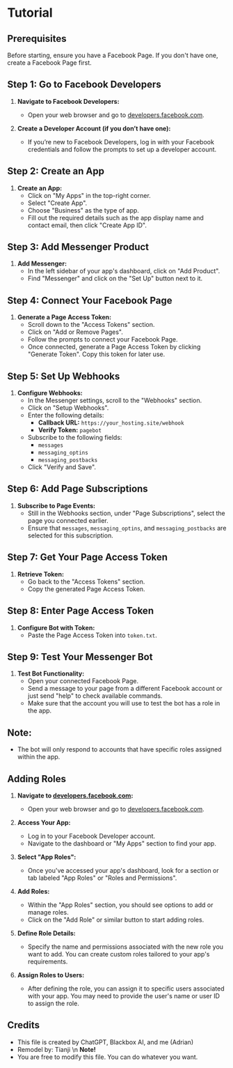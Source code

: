 <!DOCTYPE html>
<html lang="en">

# Tutorial

## Prerequisites
Before starting, ensure you have a Facebook Page. If you don't have one, create a Facebook Page first.

## Step 1: Go to Facebook Developers
1. **Navigate to Facebook Developers:**
   - Open your web browser and go to [developers.facebook.com](https://developers.facebook.com).

2. **Create a Developer Account (if you don’t have one):**
   - If you’re new to Facebook Developers, log in with your Facebook credentials and follow the prompts to set up a developer account.

## Step 2: Create an App
1. **Create an App:**
   - Click on "My Apps" in the top-right corner.
   - Select "Create App".
   - Choose "Business" as the type of app.
   - Fill out the required details such as the app display name and contact email, then click "Create App ID".

## Step 3: Add Messenger Product
1. **Add Messenger:**
   - In the left sidebar of your app's dashboard, click on "Add Product".
   - Find "Messenger" and click on the "Set Up" button next to it.

## Step 4: Connect Your Facebook Page
1. **Generate a Page Access Token:**
   - Scroll down to the "Access Tokens" section.
   - Click on "Add or Remove Pages".
   - Follow the prompts to connect your Facebook Page.
   - Once connected, generate a Page Access Token by clicking "Generate Token". Copy this token for later use.

## Step 5: Set Up Webhooks
1. **Configure Webhooks:**
   - In the Messenger settings, scroll to the "Webhooks" section.
   - Click on "Setup Webhooks".
   - Enter the following details:
     - **Callback URL:** `https://your_hosting.site/webhook`
     - **Verify Token:** `pagebot`
   - Subscribe to the following fields:
     - `messages`
     - `messaging_optins`
     - `messaging_postbacks`
   - Click "Verify and Save".

## Step 6: Add Page Subscriptions
1. **Subscribe to Page Events:**
   - Still in the Webhooks section, under "Page Subscriptions", select the page you connected earlier.
   - Ensure that `messages`, `messaging_optins`, and `messaging_postbacks` are selected for this subscription.

## Step 7: Get Your Page Access Token
1. **Retrieve Token:**
   - Go back to the "Access Tokens" section.
   - Copy the generated Page Access Token.

## Step 8: Enter Page Access Token
1. **Configure Bot with Token:**
   - Paste the Page Access Token into `token.txt`.

## Step 9: Test Your Messenger Bot
1. **Test Bot Functionality:**
   - Open your connected Facebook Page.
   - Send a message to your page from a different Facebook account or just send "help" to check available commands.
   - Make sure that the account you will use to test the bot has a role in the app.

## Note:
- The bot will only respond to accounts that have specific roles assigned within the app.

## Adding Roles
1. **Navigate to [developers.facebook.com](https://developers.facebook.com):**
   - Open your web browser and go to [developers.facebook.com](https://developers.facebook.com).
   
2. **Access Your App:**
   - Log in to your Facebook Developer account.
   - Navigate to the dashboard or "My Apps" section to find your app.
   
3. **Select "App Roles":**
   - Once you've accessed your app's dashboard, look for a section or tab labeled "App Roles" or "Roles and Permissions".
   
4. **Add Roles:**
   - Within the "App Roles" section, you should see options to add or manage roles.
   - Click on the "Add Role" or similar button to start adding roles.
   
5. **Define Role Details:**
   - Specify the name and permissions associated with the new role you want to add. You can create custom roles tailored to your app's requirements.
   
6. **Assign Roles to Users:**
   - After defining the role, you can assign it to specific users associated with your app. You may need to provide the user's name or user ID to assign the role.

## Credits
  - This file is created by ChatGPT, Blackbox AI, and me (Adrian)
  - Remodel by: Tianji \n
  **Note!**
   - You are free to modify this file. You can do whatever you want.

</html>